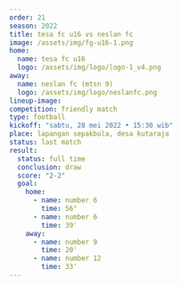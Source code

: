 ```yaml
---
order: 21
season: 2022
title: tesa fc u16 vs neslan fc
image: /assets/img/fg-u16-1.png
home:
  name: tesa fc u16
  logo: /assets/img/logo/logo-1_v4.png
away:
  name: neslan fc (mtsn 9)
  logo: /assets/img/logo/neslanfc.png
lineup-image:
competition: friendly match
type: football
kickoff: "sabtu, 28 mei 2022 • 15:30 wib"
place: lapangan sepakbola, desa kutaraja
status: last match
result:
  status: full time
  conclusion: draw
  score: "2-2"
  goal: 
    home:
      - name: number 6
        time: 56"
      - name: number 6
        time: 39'
    away:
      - name: number 9
        time: 20'
      - name: number 12
        time: 33'
---
```

